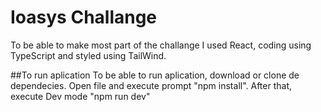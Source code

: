 # Ioasys Challange
To be able to make most part of the challange I used React, coding using TypeScript and styled using TailWind.

##To run aplication
To be able to run aplication, download or clone de dependecies. Open file and execute prompt "npm install".
After that, execute Dev mode "npm run dev"
